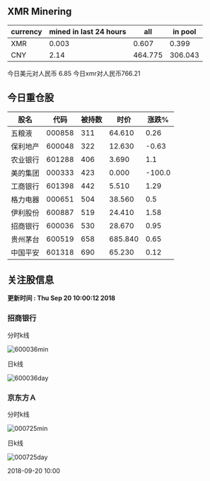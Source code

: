 ## XMR Minering

|currency|mined in last 24 hours|all|in pool|
|---|---|---|---|
|XMR|0.003|0.607|0.399|
|CNY|2.14|464.775|306.043|

今日美元对人民币 6.85	今日xmr对人民币766.21


## 今日重仓股 

|股名|代码|被持数|时价|涨跌%|
|---|---|---|---|---|
|五粮液|000858|311|64.610|0.26|
|保利地产|600048|322|12.630|-0.63|
|农业银行|601288|406|3.690|1.1|
|美的集团|000333|423|0.000|-100.0|
|工商银行|601398|442|5.510|1.29|
|格力电器|000651|504|38.560|0.5|
|伊利股份|600887|519|24.410|1.58|
|招商银行|600036|530|28.670|0.95|
|贵州茅台|600519|658|685.840|0.65|
|中国平安|601318|690|65.230|0.12|

## 关注股信息
**更新时间 : Thu Sep 20 10:00:12 2018**
### 招商银行 
分时k线

![600036min](http://image.sinajs.cn/newchart/min/n/sh600036.gif)

日k线

![600036day](http://image.sinajs.cn/newchart/daily/n/sh600036.gif)

### 京东方Ａ 
分时k线

![000725min](http://image.sinajs.cn/newchart/min/n/sz000725.gif)

日k线

![000725day](http://image.sinajs.cn/newchart/daily/n/sz000725.gif)

2018-09-20 10:00